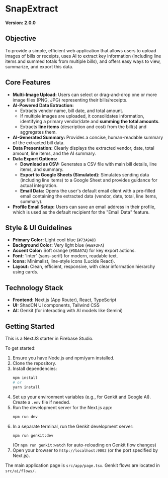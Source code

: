 # SnapExtract

**Version: 2.0.0**

## Objective

To provide a simple, efficient web application that allows users to upload images of bills or receipts, uses AI to extract key information (including line items and summed totals from multiple bills), and offers easy ways to view, summarize, and export this data.

## Core Features

*   **Multi-Image Upload:** Users can select or drag-and-drop one or more image files (PNG, JPG) representing their bills/receipts.
*   **AI-Powered Data Extraction:**
    *   Extracts vendor name, bill date, and total amount.
    *   If multiple images are uploaded, it consolidates information, identifying a primary vendor/date and **summing the total amounts**.
    *   Extracts **line items** (description and cost) from the bill(s) and aggregates them.
*   **AI-Generated Summary:** Provides a concise, human-readable summary of the extracted bill data.
*   **Data Presentation:** Clearly displays the extracted vendor, date, total amount, line items, and the AI summary.
*   **Data Export Options:**
    *   **Download as CSV:** Generates a CSV file with main bill details, line items, and summary.
    *   **Export to Google Sheets (Simulated):** Simulates sending data (including line items) to a Google Sheet and provides guidance for actual integration.
    *   **Email Data:** Opens the user's default email client with a pre-filled email containing the extracted data (vendor, date, total, line items, summary).
*   **Profile Email Setup:** Users can save an email address in their profile, which is used as the default recipient for the "Email Data" feature.

## Style & UI Guidelines

*   **Primary Color:** Light cool blue (`#73A9AD`)
*   **Background Color:** Very light blue (`#EBF2FA`)
*   **Accent Color:** Soft orange (`#DDA07A`) for key export actions.
*   **Font:** 'Inter' (sans-serif) for modern, readable text.
*   **Icons:** Minimalist, line-style icons (Lucide React).
*   **Layout:** Clean, efficient, responsive, with clear information hierarchy using cards.

## Technology Stack

*   **Frontend:** Next.js (App Router), React, TypeScript
*   **UI:** ShadCN UI components, Tailwind CSS
*   **AI:** Genkit (for interacting with AI models like Gemini)

## Getting Started

This is a NextJS starter in Firebase Studio.

To get started:
1.  Ensure you have Node.js and npm/yarn installed.
2.  Clone the repository.
3.  Install dependencies:
    ```bash
    npm install
    # or
    yarn install
    ```
4.  Set up your environment variables (e.g., for Genkit and Google AI). Create a `.env` file if needed.
5.  Run the development server for the Next.js app:
    ```bash
    npm run dev
    ```
6.  In a separate terminal, run the Genkit development server:
    ```bash
    npm run genkit:dev
    ```
    (Or `npm run genkit:watch` for auto-reloading on Genkit flow changes)
7.  Open your browser to `http://localhost:9002` (or the port specified by Next.js).

The main application page is `src/app/page.tsx`.
Genkit flows are located in `src/ai/flows/`.
